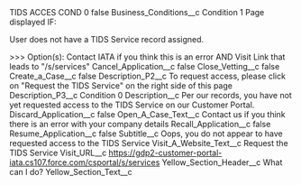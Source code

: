 <?xml version="1.0" encoding="UTF-8"?>
<CustomMetadata xmlns="http://soap.sforce.com/2006/04/metadata" xmlns:xsi="http://www.w3.org/2001/XMLSchema-instance" xmlns:xsd="http://www.w3.org/2001/XMLSchema">
    <label>TIDS ACCES COND 0</label>
    <protected>false</protected>
    <values>
        <field>Business_Conditions__c</field>
        <value xsi:type="xsd:string">Condition 1 Page displayed IF:

User does not have a TIDS Service record assigned.

&gt;&gt;&gt; Option(s): Contact IATA if you think this is an error AND Visit Link that leads to &quot;/s/services&quot;</value>
    </values>
    <values>
        <field>Cancel_Application__c</field>
        <value xsi:type="xsd:boolean">false</value>
    </values>
    <values>
        <field>Close_Vetting__c</field>
        <value xsi:type="xsd:boolean">false</value>
    </values>
    <values>
        <field>Create_a_Case__c</field>
        <value xsi:type="xsd:boolean">false</value>
    </values>
    <values>
        <field>Description_P2__c</field>
        <value xsi:type="xsd:string">To request access, please click on &quot;Request the TIDS Service&quot; on the right side of this page</value>
    </values>
    <values>
        <field>Description_P3__c</field>
        <value xsi:type="xsd:string">Condition 0</value>
    </values>
    <values>
        <field>Description__c</field>
        <value xsi:type="xsd:string">Per our records, you have not yet requested access to the TIDS Service on our Customer Portal.</value>
    </values>
    <values>
        <field>Discard_Application__c</field>
        <value xsi:type="xsd:boolean">false</value>
    </values>
    <values>
        <field>Open_A_Case_Text__c</field>
        <value xsi:type="xsd:string">Contact us if you think there is an error with your company details</value>
    </values>
    <values>
        <field>Recall_Application__c</field>
        <value xsi:type="xsd:boolean">false</value>
    </values>
    <values>
        <field>Resume_Application__c</field>
        <value xsi:type="xsd:boolean">false</value>
    </values>
    <values>
        <field>Subtitle__c</field>
        <value xsi:type="xsd:string">Oops, you do not appear to have requested access to the TIDS Service</value>
    </values>
    <values>
        <field>Visit_A_Website_Text__c</field>
        <value xsi:type="xsd:string">Request the TIDS Service</value>
    </values>
    <values>
        <field>Visit_URL__c</field>
        <value xsi:type="xsd:string">https://gdp2-customer-portal-iata.cs107.force.com/csportal/s/services</value>
    </values>
    <values>
        <field>Yellow_Section_Header__c</field>
        <value xsi:type="xsd:string">What can I do?</value>
    </values>
    <values>
        <field>Yellow_Section_Text__c</field>
        <value xsi:nil="true"/>
    </values>
</CustomMetadata>
